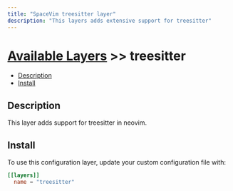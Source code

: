 ```yaml
---
title: "SpaceVim treesitter layer"
description: "This layers adds extensive support for treesitter"
---
```


# [Available Layers](../) >> treesitter

<!-- vim-markdown-toc GFM -->

- [Description](#description)
- [Install](#install)

<!-- vim-markdown-toc -->

## Description

This layer adds support for treesitter in neovim.

## Install

To use this configuration layer, update your custom configuration file with:

```toml
[[layers]]
  name = "treesitter"
```
